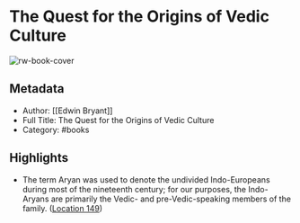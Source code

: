 # The Quest for the Origins of Vedic Culture

![rw-book-cover](https://m.media-amazon.com/images/I/91VtP88jh9L._SY160.jpg)

## Metadata
- Author: [[Edwin Bryant]]
- Full Title: The Quest for the Origins of Vedic Culture
- Category: #books

## Highlights
- The term Aryan was used to denote the undivided Indo-Europeans during most of the nineteenth century; for our purposes, the Indo-Aryans are primarily the Vedic- and pre-Vedic-speaking members of the family. ([Location 149](https://readwise.io/to_kindle?action=open&asin=B00UXLB1CC&location=149))
